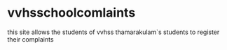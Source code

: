 # vvhsschoolcomlaints
this site allows the students of vvhss thamarakulam`s students to register their complaints 
